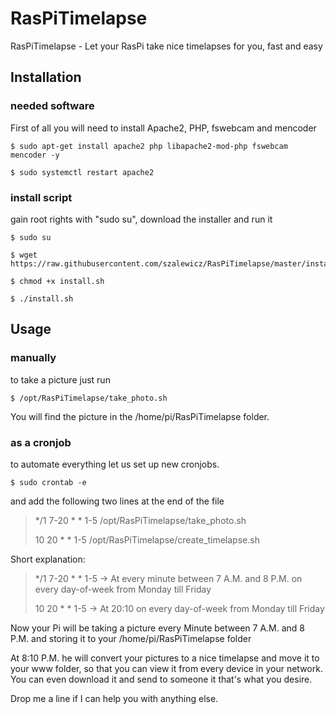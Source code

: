 # RasPiTimelapse
RasPiTimelapse - Let your RasPi take nice timelapses for you, fast and easy

## Installation

### needed software

First of all you will need to install Apache2, PHP, fswebcam and mencoder 
```
$ sudo apt-get install apache2 php libapache2-mod-php fswebcam mencoder -y

$ sudo systemctl restart apache2
```

### install script

gain root rights with "sudo su", download the installer and run it
```
$ sudo su

$ wget https://raw.githubusercontent.com/szalewicz/RasPiTimelapse/master/install.sh

$ chmod +x install.sh

$ ./install.sh
```


## Usage

### manually

to take a picture just run

```
$ /opt/RasPiTimelapse/take_photo.sh
```

You will find the picture in the /home/pi/RasPiTimelapse folder.


### as a cronjob

to automate everything let us set up new cronjobs.

```
$ sudo crontab -e
```

and add the following two lines at the end of the file

> */1 7-20 * * 1-5 /opt/RasPiTimelapse/take_photo.sh
> 
> 10 20 * * 1-5 /opt/RasPiTimelapse/create_timelapse.sh

Short explanation:

> */1 7-20 * * 1-5 -> At every minute between 7 A.M. and 8 P.M. on every day-of-week from Monday till Friday
> 
> 10 20 * * 1-5 -> At 20:10 on every day-of-week from Monday till Friday


Now your Pi will be taking a picture every Minute between 7 A.M. and 8 P.M. and storing it to your /home/pi/RasPiTimelapse folder

At 8:10 P.M. he will convert your pictures to a nice timelapse and move it to your www folder, so that you can view it from every device in your network.
You can even download it and send to someone it that's what you desire.




Drop me a line if I can help you with anything else.
